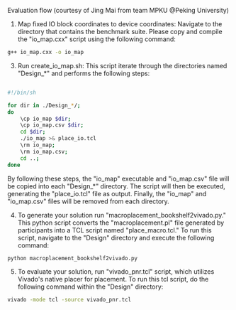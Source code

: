 
Evaluation flow (courtesy of Jing Mai from team MPKU @Peking University)

1. Map fixed IO block coordinates to device coordinates:  Navigate to the directory that contains the benchmark suite.  Please copy and compile the "io_map.cxx" script using the following command:
```bash
g++ io_map.cxx -o io_map
```

3. Run create_io_map.sh:  This script iterate through the directories named "Design_*" and performs the following steps:
```bash

#!/bin/sh

for dir in ./Design_*/;
do
    \cp io_map $dir;
    \cp io_map.csv $dir;
    cd $dir;
    ./io_map >& place_io.tcl
    \rm io_map;
    \rm io_map.csv;
    cd ..;
done
```
By following these steps, the "io_map" executable and "io_map.csv" file will be copied into each "Design_*" directory. The script will then be executed, generating the "place_io.tcl" file as output. Finally, the "io_map" and "io_map.csv" files will be removed from each directory.

4. To generate your solution run "macroplacement_bookshelf2vivado.py."  This python script converts the "macroplacement.pl" file generated by participants into a TCL script named "place_macro.tcl."
   To run this script, navigate to the "Design" directory and execute the following command:
```bash
python macroplacement_bookshelf2vivado.py
```

5. To evaluate your solution, run "vivado_pnr.tcl" script, which utilizes Vivado's native placer for placement. To run this tcl script, do the following command within the "Design" directory:
```bash
vivado -mode tcl -source vivado_pnr.tcl
```
 
  
